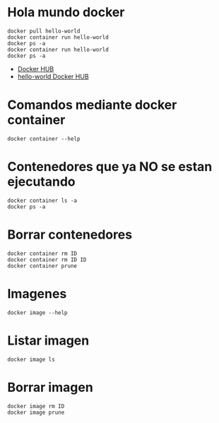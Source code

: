 # Hola mundo docker
```
docker pull hello-world
docker container run hello-world
docker ps -a
docker container run hello-world
docker ps -a
```
* [Docker HUB](https://hub.docker.com/)
* [hello-world Docker HUB](https://hub.docker.com/_/hello-world)

# Comandos mediante docker container
```
docker container --help
```
# Contenedores que ya NO se estan ejecutando
```
docker container ls -a
docker ps -a 
```
# Borrar contenedores
```
docker container rm ID
docker container rm ID ID
docker container prune
```
# Imagenes
```
docker image --help
```
# Listar imagen
```
docker image ls
```
# Borrar imagen
```
docker image rm ID
docker image prune
```
